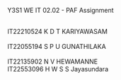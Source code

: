 Y3S1 WE IT 02.02 - PAF Assignment


<br>IT22210524 K D T KARIYAWASAM</br>
<br>IT22055194 S P U GUNATHILAKA</br>
<br>IT22135902 N V HEWAMANNE</br>
IT22553096 H W S S Jayasundara


